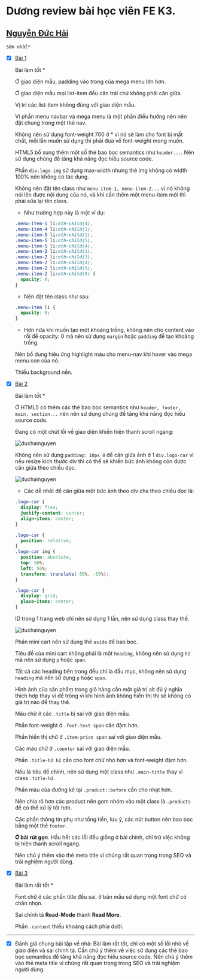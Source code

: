 # Dương review bài học viên FE K3.

## [Nguyễn Đức Hải](https://duchainguyen.github.io/F8-FE-K3/day-8/deloy.html)

    Sớm nhất*

- [x] [Bài 1](https://duchainguyen.github.io/F8-FE-K3/day-8/deloy.html)

  Bài làm tốt \*

  Ở giao diện mẫu, padding vào trong của mega menu lớn hơn.

  Ở giao diện mẫu mọi list-item đều căn trái chứ không phải căn giữa.

  Vị trí các list-item không đúng với giao diện mẫu.

  Vì phần menu navbar và mega menu là một phần điều hướng nên nên đặt chung trong một thẻ nav.

  Không nên sử dụng font-weight 700 ở \* vì nó sẽ làm cho font bị mất chất, mỗi lần muốn sử dụng thì phải đưa về font-weight mong muốn.

  HTML5 bổ xung thêm một số thẻ bao bọc semantics như `header...`. Nên sử dụng chúng để tăng khả năng đọc hiểu source code.

  Phần `div.logo-img` sử dụng max-width nhưng thẻ img không có width 100% nên không có tác dụng.

  Không nên đặt tên class như `menu-item-1, menu-item-2...` vì nó không nói lên được nội dung của nó, và khi cần thêm một menu-item mới thì phải sửa lại tên class.

  - Như trường hợp này là một ví dụ:

  ```css
  .menu-item-1 li:nth-child(4),
  .menu-item-4 li:nth-child(1),
  .menu-item-5 li:nth-child(1),
  .menu-item-5 li:nth-child(5),
  .menu-item-5 li:nth-child(4),
  .menu-item-2 li:nth-child(1),
  .menu-item-2 li:nth-child(3),
  .menu-item-2 li:nth-child(4),
  .menu-item-2 li:nth-child(5),
  .menu-item-2 li:nth-child(8) {
    opacity: 0;
  }
  ```

  - Nên đặt tên class như sau:

  ```css
  .menu-item li {
    opacity: 0;
  }
  ```

  - Hơn nữa khi muốn tạo một khoảng trống, không nên cho content vào rồi để opacity: 0 mà nên sử dụng `margin` hoặc `padding` để tạo khoảng trống.

  Nên bổ dung hiệu ứng highlight màu cho menu-nav khi hover vào mega menu con của nó.

  Thiếu background nền.

- [x] [Bài 2](https://duchainguyen.github.io/F8-FE-K3/day-8/deloy.html)

  Bài làm tốt \*

  Ở HTML5 có thêm các thẻ bao bọc semantics như `header, footer, main, section...` nên nên sử dụng chúng để tăng khả năng đọc hiểu source code.

  Đang có một chút lỗi về giao diện khiến hiện thanh scroll ngang:

  ![duchainguyen](images/duchainguyen-bai2.png)

  Không nên sử dụng `padding: 10px 0` để căn giữa ảnh ở 1 `div.logo-car` vì nếu resize kích thước div thì có thể sẽ khiến bức ảnh không còn được căn giữa theo chiều dọc.

  ![duchainguyen](images/duchainguyen-bai2-2.png)

  - Các dễ nhất để căn giữa một bức ảnh theo div cha theo chiều dọc là:

  ```css
  .logo-car {
    display: flex;
    justify-content: center;
    align-items: center;
  }
  ```

  <!-- Hoặc -->

  ```css
  .logo-car {
    position: relative;
  }
  .logo-car img {
    position: absolute;
    top: 50%;
    left: 50%;
    transform: translate(-50%, -50%);
  }
  ```

  <!-- Hoặc -->

  ```css
  .logo-car {
    display: grid;
    place-items: center;
  }
  ```

  ID trong 1 trang web chỉ nên sử dụng 1 lần, nên sử dụng class thay thế.

  ![duchainguyen](images/duchainguyen-bai2-3.png)

  Phần mini cart nên sử dụng thẻ `aside` để bao bọc.

  Tiêu đề của mini cart không phải là một `heading`, không nên sử dụng `h2` mà nên sử dụng `p` hoặc `span`.

  Tất cả các heading bên trong đều chỉ là đầu mục, không nên sử dụng `heading` mà nên sử dụng `p` hoặc `span`.

  Hình ảnh của sản phẩm trong giỏ hàng cần một giá trị alt đủ ý nghĩa thích hợp thay vì để trống vì khi hình ảnh không hiển thị thì sẽ không có giá trị nào để thay thế.

  Màu chữ ở các `.title` bị sai với giao diện mẫu.

  Phần font-weight ở `.foot-text span` cân đậm hơn.

  Phần hiển thị chữ ở `.item-price span` sai với giao diện mẫu.

  Các màu chữ ở `.counter` sai với giao diện mẫu.

  Phần `.title-h2 h2` cần cho font chữ nhỏ hơn và font-weight đậm hơn.

  Nếu là tiêu đề chính, nên sử dụng một class như `.main-title` thay vì class `.title-h2`.

  Phần màu của đường kẻ tại `.product::before` cần cho nhạt hơn.

  Nên chia rõ hơn các product nên gom nhóm vào một class là `.products` để có thể xử lý tốt hơn.

  Các phần thông tin phụ như tổng tiền, lưu ý, các nút button nên bao bọc bằng một thẻ `footer`.

  **Ở bài rút gọn**. Hầu hết các lỗi đều giống ở bài chính, chỉ trừ việc không bị hiện thanh scroll ngang.

  Nên chú ý thêm vào thẻ meta title vì chúng rất quan trọng trong SEO và trải nghiệm người dùng.

- [x] [Bài 3](https://duchainguyen.github.io/F8-FE-K3/day-8/deloy.html)

  Bài làm rất tốt \*

  Font chữ ở các phần title đều sai, ở bản mẫu sử dụng một font chữ có chân nhọn.

  Sai chính tả **Read-Mode** thành **Read More**.

  Phần `.content` thiếu khoảng cách phía dưới.

---

- [x] Đánh giá chung bài tập về nhà: Bài làm rất tốt, chỉ có một số lỗi nhỏ về giao diện và sai chính tả. Cần chú ý thêm về việc sử dụng các thẻ bao bọc semantics để tăng khả năng đọc hiểu source code. Nên chú ý thêm vào thẻ meta title vì chúng rất quan trọng trong SEO và trải nghiệm người dùng.
